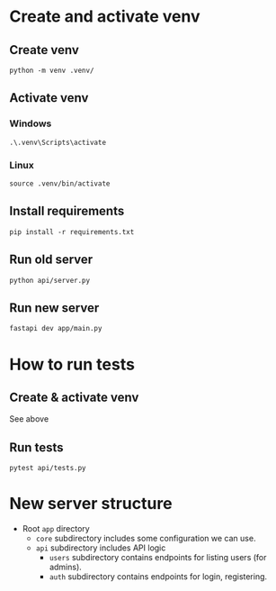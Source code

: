 # Create and activate venv
## Create venv
`python -m venv .venv/`
## Activate venv
### Windows
`.\.venv\Scripts\activate`
### Linux
`source .venv/bin/activate`
## Install requirements
`pip install -r requirements.txt`
## Run old server
`python api/server.py`
## Run new server
`fastapi dev app/main.py`

# How to run tests
## Create & activate venv
See above
## Run tests
`pytest api/tests.py`

# New server structure
- Root `app` directory
  - `core` subdirectory includes some configuration we can use.
  - `api` subdirectory includes API logic
    - `users` subdirectory contains endpoints for listing users (for admins).
    - `auth` subdirectory contains endpoints for login, registering.